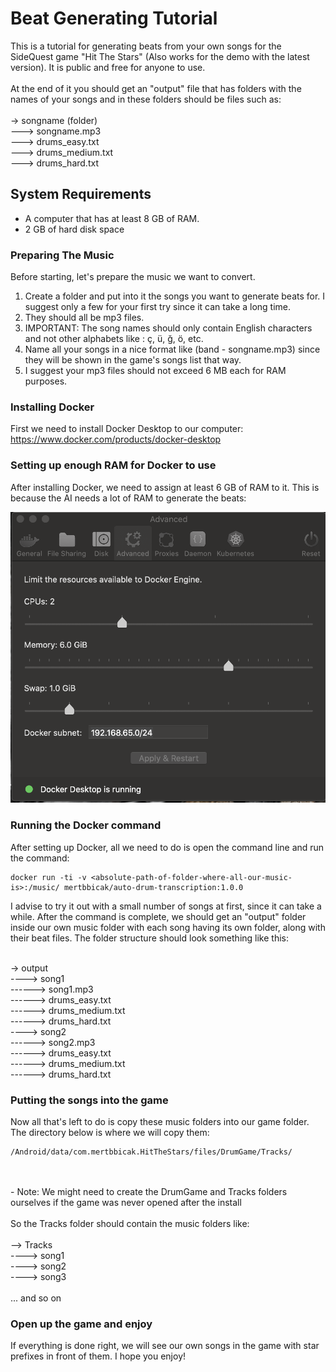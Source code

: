 # Beat Generating Tutorial

This is a tutorial for generating beats from your own songs for the SideQuest game "Hit The Stars" (Also works for the demo with the latest version). It is public and free for anyone to use. 
<br><br>
At the end of it you should get an "output" file that has folders with the names of your songs and in these folders should be files such as:
<br><br>
-> songname (folder)
<br>
---> songname.mp3
<br>
---> drums_easy.txt
<br>
---> drums_medium.txt
<br>
---> drums_hard.txt
<br>

## System Requirements

- A computer that has at least 8 GB of RAM.
- 2 GB of hard disk space

### Preparing The Music

Before starting, let's prepare the music we want to convert.

1) Create a folder and put into it the songs you want to generate beats for. I suggest only a few for your first try since it can take a long time.
2) They should all be mp3 files.
3) IMPORTANT: The song names should only contain English characters and not other alphabets like : ç, ü, ğ, ö, etc.
4) Name all your songs in a nice format like (band - songname.mp3) since they will be shown in the game's songs list that way.
5) I suggest your mp3 files should not exceed 6 MB each for RAM purposes.

### Installing Docker

First we need to install Docker Desktop to our computer:
<br>
https://www.docker.com/products/docker-desktop

### Setting up enough RAM for Docker to use

After installing Docker, we need to assign at least 6 GB of RAM to it. This is because the AI needs a lot of RAM to generate the beats:

![Alt text](dockerSettings.png?raw=true)

### Running the Docker command

After setting up Docker, all we need to do is open the command line and run the command:
```
docker run -ti -v <absolute-path-of-folder-where-all-our-music-is>:/music/ mertbbicak/auto-drum-transcription:1.0.0
```
I advise to try it out with a small number of songs at first, since it can take a while. After the command is complete, we should get an "output" folder inside our own music folder with each song having its own folder, along with their beat files. The folder structure should look something like this:
<br><br>

-> output
<br>
----> song1
<br>
------> song1.mp3
<br>
------> drums_easy.txt
<br>
------> drums_medium.txt
<br>
------> drums_hard.txt
<br>
----> song2
<br>
------> song2.mp3
<br>
------> drums_easy.txt
<br>
------> drums_medium.txt
<br>
------> drums_hard.txt

### Putting the songs into the game

Now all that's left to do is copy these music folders into our game folder. The directory below is where we will copy them:
```
/Android/data/com.mertbbicak.HitTheStars/files/DrumGame/Tracks/
```
<br>
<br>
- Note: We might need to create the DrumGame and Tracks folders ourselves if the game was never opened after the install
<br>
<br>
So the Tracks folder should contain the music folders like:
<br>
<br>
--> Tracks
<br>
----> song1
<br>
----> song2
<br>
----> song3
<br>
<br>
... and so on

### Open up the game and enjoy

If everything is done right, we will see our own songs in the game with star prefixes in front of them. I hope you enjoy!
